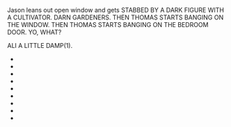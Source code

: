 Jason leans out open window and gets STABBED BY A DARK FIGURE WITH A CULTIVATOR. DARN GARDENERS. THEN THOMAS STARTS BANGING ON THE WINDOW. THEN THOMAS STARTS BANGING ON THE BEDROOM DOOR. YO, WHAT?

ALI A LITTLE DAMP(1).

* [](080A.md)
* [](080C-080B.md)
* [](080D-129A--NoPref.--.md)
* [](080E--Take02-03--.md)
* [](080F-080G.md)
* [](080H-080I--Take01--.md)
* [](080L-080K--NoPref.--.md)
* [](080N-080M.md)
* [](080Q-080P--NoPref.--.md)
